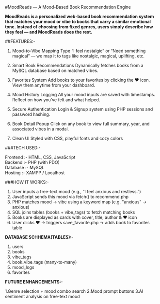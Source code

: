 #MoodReads — A Mood-Based Book Recommendation Engine

**MoodReads is a personalized web-based book recommendation system that matches your mood or vibe to books that carry a similar emotional tone. 
Instead of choosing from fixed genres, users simply describe how they feel — and MoodReads does the rest.**


##FEATURES:-

1. Mood-to-Vibe Mapping
Type “I feel nostalgic” or “Need something magical” — we map it to tags like nostalgic, magical, uplifting, etc.

2. Smart Book Recommendations
Dynamically fetches books from a MySQL database based on matched vibes.

3.  Favorites System
Add books to your favorites by clicking the ❤️ icon. View them anytime from your dashboard.

4. Mood History Logging
All your mood inputs are saved with timestamps. Reflect on how you’ve felt and what helped.

5. Secure Authentication
Login & Signup system using PHP sessions and password hashing.

6. Book Detail Popup
Click on any book to view full summary, year, and associated vibes in a modal.

7. Clean UI 
Styled with CSS, playful fonts and cozy colors


###TECH USED:-

 Frontend :- HTML, CSS, JavaScript     
 Backend  :- PHP (with PDO)            
 Database :-  MySQL                     
 Hosting  :-  XAMPP / Localhost         


###HOW IT WORKS:-

1. User inputs a free-text mood (e.g., “I feel anxious and restless.”)
2. JavaScript sends this mood via fetch() to recommend.php
3. PHP matches mood → vibe using a keyword map (e.g. "anxious" → anxious)
4. SQL joins tables (books + vibe_tags) to fetch matching books
5. Books are displayed as cards with cover, title, author & ❤️ icon
6. User clicks ❤️ → triggers save_favorite.php → adds book to favorites table


**DATABASE SCHHEMA(TABLES):-**

1. users
2. books
3. vibe_tags
4. book_vibe_tags (many-to-many)
5. mood_logs
6. favorites


**FUTURE ENHANCEMENTS:-**

1.Genre selection + mood combo search
2.Mood prompt buttons
3.AI sentiment analysis on free-text mood
